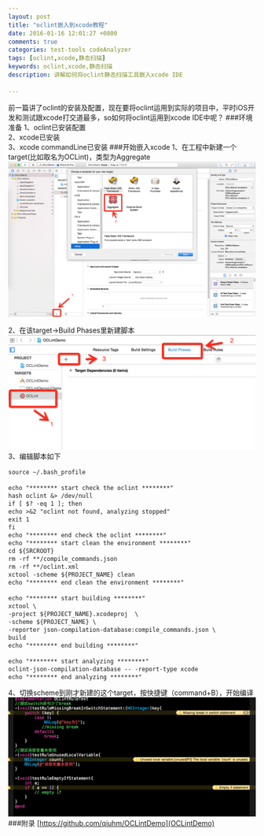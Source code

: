 ```yaml
---
layout: post
title: "oclint嵌入到xcode教程"
date: 2016-01-16 12:01:27 +0800
comments: true
categories: test-tools codeAnalyzer
tags: [oclint,xcode,静态扫描]
keywords: oclint,xcode,静态扫描
description: 讲解如何将oclint静态扫描工具嵌入xcode IDE

---
```

前一篇讲了oclint的安装及配置，现在要将oclint运用到实际的项目中，平时iOS开发和测试跟xcode打交道最多，so如何将oclint运用到xcode IDE中呢？
###环境准备
1、oclint已安装配置<br>
2、xcode已安装<br>
3、xcode commandLine已安装
###开始嵌入xcode
1、在工程中新建一个target(比如取名为OCLint)，类型为Aggregate<br>
![新建类型为Aggregate的target](https://raw.githubusercontent.com/qiuhm/Resource/master/blogpic/oclint/newTarget.png)<br>
<!-- more -->
2、在该target->Build Phases里新建脚本<br>
![新建script](https://raw.githubusercontent.com/qiuhm/Resource/master/blogpic/oclint/newPhase.png)<br>
3、编辑脚本如下<br>


```
source ~/.bash_profile

echo "******** start check the oclint ********"
hash oclint &> /dev/null
if [ $? -eq 1 ]; then
echo >&2 "oclint not found, analyzing stopped"
exit 1
fi
echo "******** end check the oclint ********"
echo "******** start clean the environment ********"
cd ${SRCROOT}
rm -rf **/compile_commands.json
rm -rf **/oclint.xml
xctool -scheme ${PROJECT_NAME} clean
echo "******** end clean the environment ********"

echo "******** start building ********"
xctool \
-project ${PROJECT_NAME}.xcodeproj  \
-scheme ${PROJECT_NAME} \
-reporter json-compilation-database:compile_commands.json \
build
echo "******** end building ********"

echo "******** start analyzing ********"
oclint-json-compilation-database -- -report-type xcode
echo "******** end analyzing ********"
```
4、切换scheme到刚才新建的这个target，按快捷键（command+B），开始编译<br>
![扫描出的警告](https://raw.githubusercontent.com/qiuhm/Resource/master/blogpic/oclint/warning.png)<br>
###附录
[https://github.com/qiuhm/OCLintDemo](OCLintDemo)

